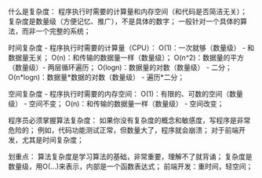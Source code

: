什么是复杂度：
    程序执行时需要的计算量和内存空间（和代码是否简洁无关）；
    复杂度是数量级（方便记忆、推广），不是具体的数字；
    一般针对一个具体的算法，而非一个完整的系统；

时间复杂度 - 程序执行时需要的计算量（CPU）：
    O(1)：一次就够（数量级） - 和数据量无关；
    O(n)：和传输的数据量一样（数量级）；
    O(n^2)：数据量的平方（数量级）- 两层循环遍历；
    O(logn)：数据量的对数（数量级） - 二分；
    O(n*logn)：数据量\*数据的对数（数量级） - 遍历\*二分；

空间复杂度 - 程序执行时需要的内存空间：
    O(1)：有限的、可数的空间（数量级） - 空间不变；
    O(n)：和传输的数据量一样（数量级） - 空间改变； 

程序员必须掌握算法复杂度：
    如果你没有复杂度的概念和敏感度，写程序是非常危险的；
    例如，代码功能测试正常，但数量大了，程序就会崩溃；
    对于前端开发，尤其是时间复杂度；

划重点：
    算法复杂度是学习算法的基础，非常重要，理解不了就背诵；
    复杂度是数量级，用O(...)来表示，内部是一个函数表达式；
    前端开发：重时间，轻空间；
